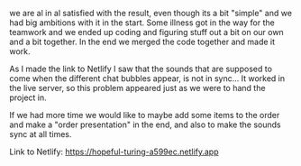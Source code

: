 we are al in al satisfied with the result, even though its a bit "simple" and we had big ambitions with it in the start. Some illness got in the way for the teamwork and we ended up coding and figuring stuff out a bit on our own and a bit together. In the end we merged the code together and made it work.

As I made the link to Netlify I saw that the sounds that are supposed to come when the different chat bubbles appear, is not in sync... It worked in the live server, so this problem appeared just as we were to hand the project in.

If we had more time we would like to maybe add some items to the order and make a "order presentation" in the end, and also to make the sounds sync at all times.

Link to Netlify: https://hopeful-turing-a599ec.netlify.app